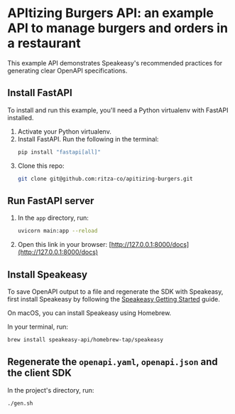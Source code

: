 # APItizing Burgers API: an example API to manage burgers and orders in a restaurant

This example API demonstrates Speakeasy's recommended practices for generating clear
OpenAPI specifications.

## Install FastAPI

To install and run this example, you'll need a Python virtualenv with FastAPI installed.

1.  Activate your Python virtualenv.
2.  Install FastAPI. Run the following in the terminal:
    ```bash
    pip install "fastapi[all]"
    ```
3.  Clone this repo:
    ```bash
    git clone git@github.com:ritza-co/apitizing-burgers.git
    ```

## Run FastAPI server

1.  In the `app` directory, run:
    ```bash
    uvicorn main:app --reload
    ```
2.  Open this link in your browser: [http://127.0.0.1:8000/docs](http://127.0.0.1:8000/docs)

## Install Speakeasy

To save OpenAPI output to a file and regenerate the SDK with Speakeasy, first install Speakeasy by following the [Speakeasy Getting Started](https://speakeasyapi.dev/docs/product-reference/speakeasy-cli/getting-started/) guide.

On macOS, you can install Speakeasy using Homebrew.

In your terminal, run:
```bash
brew install speakeasy-api/homebrew-tap/speakeasy
```

## Regenerate the `openapi.yaml`, `openapi.json` and the client SDK

In the project's directory, run:

```bash
./gen.sh
```